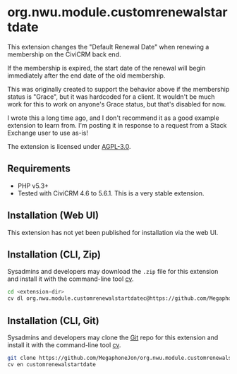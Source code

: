 # org.nwu.module.customrenewalstartdate

This extension changes the "Default Renewal Date" when renewing a membership on the CiviCRM back end.

If the membership is expired, the start date of the renewal will begin immediately after the end date of the old membership.

This was originally created to support the behavior above if the membership status is "Grace", but it was hardcoded for a client.  It wouldn't be much work for this to work on anyone's Grace status, but that's disabled for now.

I wrote this a long time ago, and I don't recommend it as a good example extension to learn from.  I'm posting it in response to a request from a Stack Exchange user to use as-is!

The extension is licensed under [AGPL-3.0](LICENSE.txt).

## Requirements

* PHP v5.3+
* Tested with CiviCRM 4.6 to 5.6.1. This is a very stable extension.

## Installation (Web UI)

This extension has not yet been published for installation via the web UI.

## Installation (CLI, Zip)

Sysadmins and developers may download the `.zip` file for this extension and
install it with the command-line tool [cv](https://github.com/civicrm/cv).

```bash
cd <extension-dir>
cv dl org.nwu.module.customrenewalstartdatec@https://github.com/MegaphoneJon/org.nwu.module.customrenewalstartdate/archive/master.zip
```

## Installation (CLI, Git)

Sysadmins and developers may clone the [Git](https://en.wikipedia.org/wiki/Git) repo for this extension and
install it with the command-line tool [cv](https://github.com/civicrm/cv).

```bash
git clone https://github.com/MegaphoneJon/org.nwu.module.customrenewalstartdate
cv en customrenewalstartdate
```
